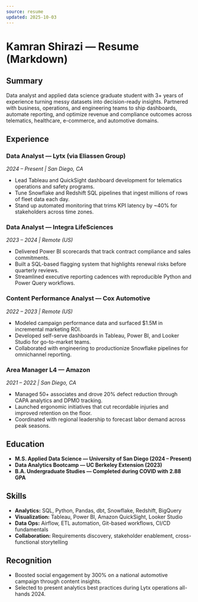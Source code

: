 ```yaml
---
source: resume
updated: 2025-10-03
---
```

# Kamran Shirazi — Resume (Markdown)

## Summary
Data analyst and applied data science graduate student with 3+ years of experience turning messy datasets into decision-ready insights. Partnered with business, operations, and engineering teams to ship dashboards, automate reporting, and optimize revenue and compliance outcomes across telematics, healthcare, e-commerce, and automotive domains.

## Experience

### Data Analyst — Lytx (via Eliassen Group)
*2024 – Present | San Diego, CA*
- Lead Tableau and QuickSight dashboard development for telematics operations and safety programs.
- Tune Snowflake and Redshift SQL pipelines that ingest millions of rows of fleet data each day.
- Stand up automated monitoring that trims KPI latency by ~40% for stakeholders across time zones.

### Data Analyst — Integra LifeSciences
*2023 – 2024 | Remote (US)*
- Delivered Power BI scorecards that track contract compliance and sales commitments.
- Built a SQL-based flagging system that highlights renewal risks before quarterly reviews.
- Streamlined executive reporting cadences with reproducible Python and Power Query workflows.

### Content Performance Analyst — Cox Automotive
*2022 – 2023 | Remote (US)*
- Modeled campaign performance data and surfaced $1.5M in incremental marketing ROI.
- Developed self-serve dashboards in Tableau, Power BI, and Looker Studio for go-to-market teams.
- Collaborated with engineering to productionize Snowflake pipelines for omnichannel reporting.

### Area Manager L4 — Amazon
*2021 – 2022 | San Diego, CA*
- Managed 50+ associates and drove 20% defect reduction through CAPA analytics and DPMO tracking.
- Launched ergonomic initiatives that cut recordable injuries and improved retention on the floor.
- Coordinated with regional leadership to forecast labor demand across peak seasons.

## Education
- **M.S. Applied Data Science — University of San Diego (2024 – Present)**
- **Data Analytics Bootcamp — UC Berkeley Extension (2023)**
- **B.A. Undergraduate Studies — Completed during COVID with 2.88 GPA**

## Skills
- **Analytics:** SQL, Python, Pandas, dbt, Snowflake, Redshift, BigQuery
- **Visualization:** Tableau, Power BI, Amazon QuickSight, Looker Studio
- **Data Ops:** Airflow, ETL automation, Git-based workflows, CI/CD fundamentals
- **Collaboration:** Requirements discovery, stakeholder enablement, cross-functional storytelling

## Recognition
- Boosted social engagement by 300% on a national automotive campaign through content insights.
- Selected to present analytics best practices during Lytx operations all-hands 2024.
